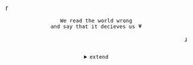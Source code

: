 <p align="left"><b><samp>「</samp></b></p>
  <p align="center">
    <samp>
      We read the world wrong<br>
      and say that it decieves us 💗<br>
    </samp>
  </p>
<p align="right"><b><samp>」</samp></b></p>

<br>

<details align="center">
<summary><samp>extend</samp></summary>
  
<br>

<p align="center">
  <samp>
    oops, looks like there's nothing here yet.
  </samp>
</p
